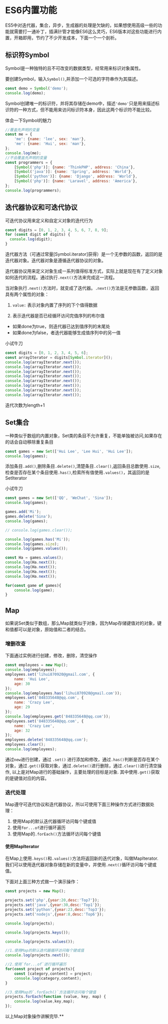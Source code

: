 # ES6内置功能

ES5中对迭代器，集合，异步，生成器的处理是欠缺的，如果想使用高级一些的功能就需要打一通补丁，插满针管才能像ES6这么灵巧，ES6版本对这些功能进行内置，开箱即用，节约了不少开发成本，下面一个一个剖析。

## 标识符Symbol

Symbol是一种独特的且不可改变的数据类型，经常用来标识对象属性。

要创建Symbol，输入`Symbol()`,并添加一个可选的字符串作为其描述。

```js
const demo = Symbol('demo');
console.log(demo);
```
Symbol创建唯一的标识符，并将其存储在demo中，描述`'demo'`只是用来描述标识符的一种方式，但不能用来访问标识符本身，因此这两个标识符不能比较。

体会一下Symbol的魅力

```js
//覆盖先声明的变量
const me = {
    'me': {name: 'lee', sex: 'man'},
    'me': {name: 'Hui', sex: 'man'},
};
console.log(me);
//不会覆盖先声明的变量
const programmers = {
    [Symbol('php')]: {name: 'ThinkPHP', address: 'China'},
    [Symbol('java')]: {name: 'Spring', address: 'World'},
    [Symbol('python')]: {name: 'Django', address: 'World'},
    [Symbol('php')]: {name: 'Laravel', address: 'America'},
};
console.log(programmers);
```

## 迭代器协议和可迭代协议

可迭代协议用来定义和自定义对象的迭代行为

```js
const digits = [0, 1, 2, 3, 4, 5, 6, 7, 8, 9];
for (const digit of digits) {
  console.log(digit);
}
```

迭代器方法（可通过常量[Symbol.iterator]获得）是一个无参数的函数，返回的是迭代器对象。迭代器对象是遵循迭代器协议的对象。

迭代器协议用来定义对象生成一系列值得标准方式，实际上就是现在有了定义对象如何迭代的流程。通过执行`.next()`方法来完成这一流程。

当对象执行`.next()`方法时，就变成了迭代器。`.next()`方法是无参数函数，返回具有两个属性的对象：

1. `value:` 表示对象内置了序列的下个值得数据

2. 表示迭代器是否已经循环访问完值序列的布尔值

* 如果done为true，则迭代器已达到值序列的末尾处
* 如果done为false，者迭代器能够生成值序列中的另一值

小试牛刀


```js
const digits = [0, 1, 2, 3, 4, 5, 6];
const arrayIterator = digits[Symbol.iterator]();
console.log(arrayIterator.next());
console.log(arrayIterator.next());
console.log(arrayIterator.next());
console.log(arrayIterator.next());
console.log(arrayIterator.next());
console.log(arrayIterator.next());
console.log(arrayIterator.next());
console.log(arrayIterator.next());
```

迭代次数为length+1

## Set集合

一种类似于数组的内置对象，Set类的条目不允许重复，不能单独被访问,如果存在的话会自动移除重复条目

```js
const games = new Set(['Hui Lee', 'Lee Hui', 'Hui Lee']);
console.log(games);
```

添加条目`.add()`,删除条目`.delete()`,清楚条目`.clear()`,返回条目总数使用`.size`,检查是否存在某个条目使用`.has()`,检索所有值使用`.values()`，其返回的是SetIterator

小试牛刀

```js
const games = new Set(['QQ', 'WeChat', 'Sina']);
console.log(games);

games.add('Mi');
games.delete('Sina');
console.log(games);

// console.log(games.clear());

console.log(games.has('Mi'));
console.log(games.size);
console.log(games.values());

const Ha = games.values();
console.log(Ha.next());
console.log(Ha.next());
console.log(Ha.next());
console.log(Ha.next());

for(const game of games){
    console.log(game);
}
```

## Map

如果说Set类似于数组，那么Map就类似于对象，因为Map存储键值对的对象，键和值都可以是对象，原始值和二者的结合。

### 增删改查

下面通过实例进行创建，修改，删除，清空操作

```js
const employees = new Map();
console.log(employees);
employees.set('lihui870920@gmail.com', {
    name: 'Hui Lee',
    age: 30
});
console.log(employees.has('lihui870920@gmail.com'));
employees.set('848335648@qq.com', {
    name: 'Crazy Lee',
    age: 29
});
console.log(employees.get('848335648@qq.com'));
employees.set('848335648@qq.com', {
    name: 'Crazy Lee',
    age: 32
});
employees.delete('848335648@qq.com');
employees.clear();
console.log(employees);
```

通过`new`进行创建，通过 `.set()` 进行添加和修改，通过`.has()`判断是否存在某个对象，通过`.get()`获取对象，通过`.delete()`进行删除，通过`.clear()`进行清空操作, 以上是对Map进行的基础操作，主要处理的目标是对象. 其中使用`.get()`获取的是键值对应的内容。

### 迭代处理

Map遵守可迭代协议和迭代器协议，所以可使用下面三种操作方式进行数据处理：

1. 使用Map的默认迭代器循环访问每个键或值
2. 使用`for...of`进行循环遍历
3. 使用Map的`.forEach()`方法循环访问每个键值

#### 使用MapIterator

在Map上使用`.keys()`和`.values()`方法将返回新的迭代对象，叫做MapIterator. 我们可以使用迭代器对象存储在新的变量中，并使用`.next()`循环访问每个键或值。

下面对上面三种方式做一个演示操作：

```js
const projects = new Map();

projects.set('php',{year:20,desc:'Top7'});
projects.set('java',{year:30,desc:'Top1'});
projects.set('python',{year:23,desc:'Top3'});
projects.set('nodejs',{year:8,desc:'Top6'});

console.log(projects);

console.log(projects.keys());

console.log(projects.values());

//1.使用Map的默认迭代器循环访问每个键或值
console.log(projects.next());

//2.使用`for...of`进行循环遍历
for(const project of projects){
    const [category,content] = project;
    console.log(category,content);
}

//3.使用Map的`.forEach()`方法循环访问每个键值
projects.forEach(function (value, key, map) {
    console.log(value,key,map);
});
```

以上Map对象操作讲解完毕.**



